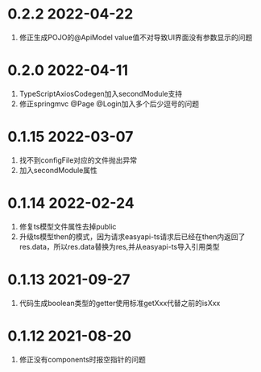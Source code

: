 # 0.2.2 2022-04-22
1. 修正生成POJO的@ApiModel value值不对导致UI界面没有参数显示的问题

# 0.2.0 2022-04-11
1. TypeScriptAxiosCodegen加入secondModule支持
2. 修正springmvc @Page @Login加入多个后少逗号的问题

# 0.1.15 2022-03-07
1. 找不到configFile对应的文件抛出异常
2. 加入secondModule属性

# 0.1.14 2022-02-24
1. 修复ts模型文件属性去掉public
2. 升级ts模型then的模式，因为请求easyapi-ts请求后已经在then内返回了res.data，所以res.data替换为res,并从easyapi-ts导入引用类型

# 0.1.13 2021-09-27
1. 代码生成boolean类型的getter使用标准getXxx代替之前的isXxx

# 0.1.12 2021-08-20
1. 修正没有components时报空指针的问题
